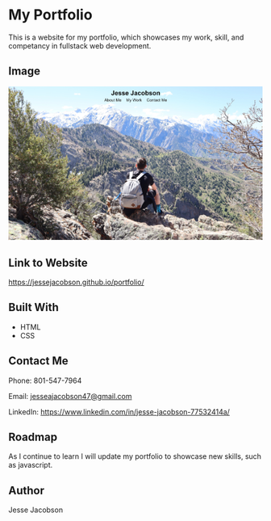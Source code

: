 # My Portfolio

This is a website for my portfolio, which showcases my work, skill, and competancy in fullstack web development. 

## Image
![Website Screenshot](assets/images/screenshot.jpg)

## Link to Website
https://jessejacobson.github.io/portfolio/

## Built With
* HTML
* CSS

## Contact Me
Phone: 801-547-7964

Email: jesseajacobson47@gmail.com

LinkedIn: https://www.linkedin.com/in/jesse-jacobson-77532414a/

## Roadmap
As I continue to learn I will update my portfolio to showcase new skills, such as javascript.

## Author
Jesse Jacobson
